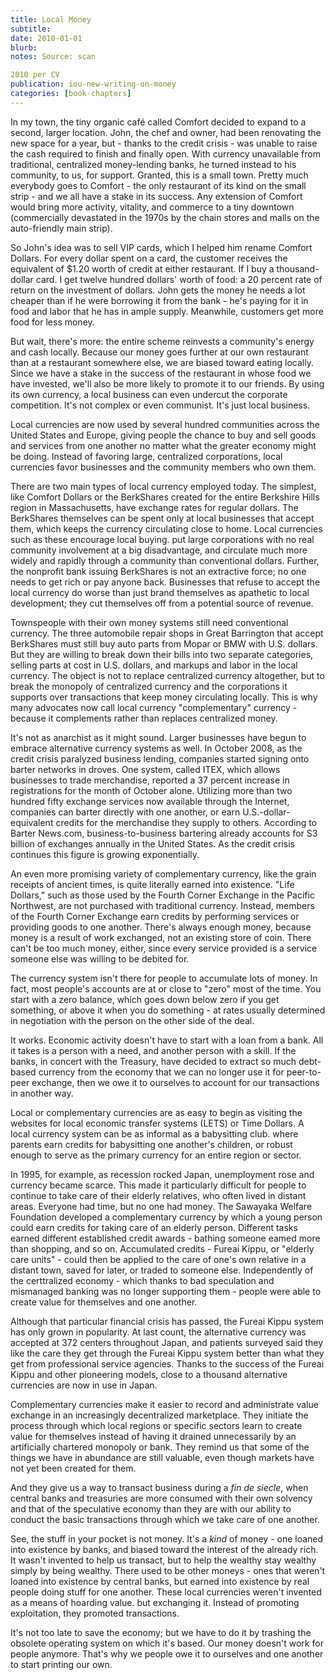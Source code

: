 ```yaml
---
title: Local Money
subtitle: 
date: 2010-01-01
blurb: 
notes: Source: scan

2010 per CV
publication: iou-new-writing-on-money
categories: [book-chapters]
---
```


In my town, the tiny organic café called Comfort decided to expand to a second, larger location. John, the chef and owner, had been renovating the new space for a year, but - thanks to the credit crisis - was unable to raise the cash required to finish and finally open. With currency unavailable from traditional, centralized money-lending banks, he turned instead to his community, to us, for support. Granted, this is a small town. Pretty much everybody goes to Comfort - the only restaurant of its kind on the small strip - and we all have a stake in its success. Any extension of Comfort would bring more activity, vitality, and commerce to a tiny downtown (commercially devastated in the 1970s by the chain stores and malls on the auto-friendly main strip).

So John's idea was to sell VIP cards, which I helped him rename Comfort Dollars. For every dollar spent on a card, the customer receives the equivalent of $1.20 worth of credit at either restaurant. If I buy a thousand-dollar card. I get twelve hundred dollars' worth of food: a 20 percent rate of return on the investment of dollars. John gets the money he needs a lot cheaper than if he were borrowing it from the bank - he's paying for it in food and labor that he has in ample supply. Meanwhile, customers get more food for less money.

But wait, there's more: the entire scheme reinvests a community's energy and cash locally. Because our money goes further at our own restaurant than at a restaurant somewhere else, we are biased toward eating locally. Since we have a stake in the success of the restaurant in whose food we have invested, we'll also be more likely to promote it to our friends. By using its own currency, a local business can even undercut the corporate competition. It's not complex or even communist. It's just local business.

Local currencies are now used by several hundred communities across the United States and Europe, giving people the chance to buy and sell goods and services from one another no matter what the greater economy might be doing. Instead of favoring large, centralized corporations, local currencies favor businesses and the community members who own them.

There are two main types of local currency employed today. The simplest, like Comfort Dollars or the BerkShares created for the entire Berkshire Hills region in Massachusetts, have exchange rates for regular dollars. The BerkShares themselves can be spent only at local businesses that accept them, which keeps the currency circulating close to home. Local currencies such as these encourage local buying. put large corporations with no real community involvement at a big disadvantage, and circulate much more widely and rapidly through a community than conventional dollars. Further, the nonprofit bank issuing BerkShares is not an extractive force; no one needs to get rich or pay anyone back. Businesses that refuse to accept the local currency do worse than just brand themselves as apathetic to local development; they cut themselves off from a potential source of revenue.

Townspeople with their own money systems still need conventional currency. The three automobile repair shops in Great Barrington that accept BerkShares must still buy auto parts from Mopar or BMW with U.S. dollars. But they are willing to break down their bills into two separate categories, selling parts at cost in U.S. dollars, and markups and labor in the local currency. The object is not to replace centralized currency altogether, but to break the monopoly of centralized currency and the corporations it supports over transactions that keep money circulating locally. This is why many advocates now call local currency "complementary" currency - because it complements rather than replaces centralized money.

It's not as anarchist as it might sound. Larger businesses have begun to embrace alternative currency systems as well. In October 2008, as the credit crisis paralyzed business lending, companies started signing onto barter networks in droves. One system, called ITEX, which allows businesses to trade merchandise, reported a 37 percent increase in registrations for the month of October alone. Utilizing more than two hundred fifty exchange services now available through the Internet, companies can barter directly with one another, or earn U.S.-dollar-equivalent credits for the merchandise they supply to others. According to Barter News.com, business-to-business bartering already accounts for S3 billion of exchanges annually in the United States. As the credit crisis continues this figure is growing exponentially.

An even more promising variety of complementary currency, like the grain receipts of ancient times, is quite literally earned into existence. "Life Dollars," such as those used by the Fourth Corner Exchange in the Pacific Northwest, are not purchased with traditional currency. Instead, members of the Fourth Corner Exchange earn credits by performing services or providing goods to one another. There's always enough money, because money is a result of work exchanged, not an existing store of coin. There can't be too much money, either, since every service provided is a service someone else was willing to be debited for.

The currency system isn't there for people to accumulate lots of money. In fact, most people's accounts are at or close to "zero" most of the time. You start with a zero balance, which goes down below zero if you get something, or above it when you do something - at rates usually determined in negotiation with the person on the other side of the deal.

It works. Economic activity doesn't have to start with a loan from a bank. All it takes is a person with a need, and another person with a skill. If the banks, in concert with the Treasury, have decided to extract so much debt-based currency from the economy that we can no longer use it for peer-to-peer exchange, then we owe it to ourselves to account for our transactions in another way.

Local or complementary currencies are as easy to begin as visiting the websites for local economic transfer systems (LETS) or Time Dollars. A local currency system can be as informal as a babysitting club. where parents earn credits for babysitting one another's children, or robust enough to serve as the primary currency for an entire region or sector.

In 1995, for example, as recession rocked Japan, unemployment rose and currency became scarce. This made it particularly difficult for people to continue to take care of their elderly relatives, who often lived in distant areas. Everyone had time, but no one had money. The Sawayaka Welfare Foundation developed a complementary currency by which a young person could earn credits for taking care of an elderly person. Different tasks earned different established credit awards - bathing someone eamed more than shopping, and so on. Accumulated credits - Fureai Kippu, or "elderly care units" - could then be applied to the care of one's own relative in a distant town, saved for later, or traded to someone else. Independently of the certtralized economy - which thanks to bad speculation and mismanaged banking was no longer supporting them - people were able to create value for themselves and one another.

Although that particular financial crisis has passed, the Fureai Kippu system has only grown in popularity. At last count, the alternative currency was accepted at 372 centers throughout Japan, and patients surveyed said they like the care they get through the Fureai Kippu system better than what they get from professional service agencies. Thanks to the success of the Fureai Kippu and other pioneering models, close to a thousand alternative currencies are now in use in Japan.

Complementary currencies make it easier to record and administrate value exchange in an increasingly decentralized marketplace. They initiate the process through which local regions or specific sectors learn to create value for themselves instead of having it drained unnecessarily by an artificially chartered monopoly or bank. They remind us that some of the things we have in abundance are still valuable, even though markets have not yet been created for them.

And they give us a way to transact business during a _fin de siecle_, when central banks and treasuries are more consumed with their own solvency and that of the speculative economy than they are with our ability to conduct the basic transactions through which we take care of one another.

See, the stuff in your pocket is not money. It's a _kind_ of money - one loaned into existence by banks, and biased toward the interest of the already rich. It wasn't invented to help us transact, but to help the wealthy stay wealthy simply by being wealthy. There used to be other moneys - ones that weren't loaned into existence by central banks, but earned into existence by real people doing stuff for one another. These local currencies weren't invented as a means of hoarding value. but exchanging it. Instead of promoting exploitation, they promoted transactions.

It's not too late to save the economy; but we have to do it by trashing the obsolete operating system on which it's based. Our money doesn't work for people anymore. That's why we people owe it to ourselves and one another to start printing our own.
